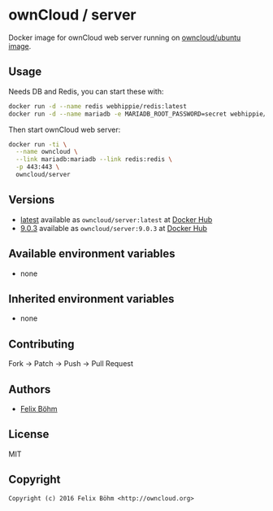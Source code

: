 # ownCloud / server

Docker image for ownCloud web server running on
[owncloud/ubuntu image](https://hub.docker.com/r/owncloud/ubuntu/).


## Usage

Needs DB and Redis, you can start these with:

```bash
docker run -d --name redis webhippie/redis:latest
docker run -d --name mariadb -e MARIADB_ROOT_PASSWORD=secret webhippie/mariadb:latest
```

Then start ownCloud web server:

```bash
docker run -ti \
  --name owncloud \
  --link mariadb:mariadb --link redis:redis \
  -p 443:443 \
  owncloud/server
```


## Versions

* [latest](https://github.com/owncloud-docker/server/tree/master)
  available as ```owncloud/server:latest``` at
  [Docker Hub](https://hub.docker.com/r/owncloud/ubuntu/)
* [9.0.3](https://github.com/owncloud-docker/server/tree/9.0.3)
  available as ```owncloud/server:9.0.3``` at
  [Docker Hub](https://hub.docker.com/r/owncloud/ubuntu/)

## Available environment variables

- none

## Inherited environment variables

- none


## Contributing

Fork -> Patch -> Push -> Pull Request


## Authors

* [Felix Böhm](https://github.com/felixboehm)


## License

MIT


## Copyright

```
Copyright (c) 2016 Felix Böhm <http://owncloud.org>
```
